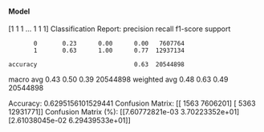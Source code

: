 #### Model
[1 1 1 ... 1 1 1]
Classification Report:
              precision    recall  f1-score   support

           0       0.23      0.00      0.00   7607764
           1       0.63      1.00      0.77  12937134

    accuracy                           0.63  20544898
   macro avg       0.43      0.50      0.39  20544898
weighted avg       0.48      0.63      0.49  20544898

Accuracy: 0.6295156101529441
Confusion Matrix:
[[    1563  7606201]
 [    5363 12931771]]
Confusion Matrix (%):
[[7.60772821e-03 3.70223352e+01]
 [2.61038045e-02 6.29439533e+01]]
